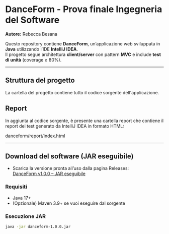 # DanceForm - Prova finale Ingegneria del Software

**Autore:** Rebecca Besana

Questo repository contiene **DanceForm**, un’applicazione web sviluppata in **Java** utilizzando l’IDE **IntelliJ IDEA**.  
Il progetto segue architettura **client/server** con pattern **MVC** e include **test di unità** (coverage ≥ 80%).

---
## Struttura del progetto
La cartella del progetto contiene tutto il codice sorgente dell'applicazione.

## Report
In aggiunta al codice sorgente, è presente una cartella report che contiene il report dei test generato da IntelliJ IDEA in formato HTML: 

danceform/report/index.html

---
## Download del software (JAR eseguibile)
- Scarica la versione pronta all’uso dalla pagina Releases:  
  [DanceForm v1.0.0 – JAR eseguibile](sha256:a332c360bff5e0880bd1b938d596cbdb60cb170971641e31a7e51bbd607970c9)

### Requisiti
- Java 17+
- (Opzionale) Maven 3.9+ se vuoi eseguire dal sorgente

### Esecuzione JAR
```bash
java -jar danceform-1.0.0.jar
